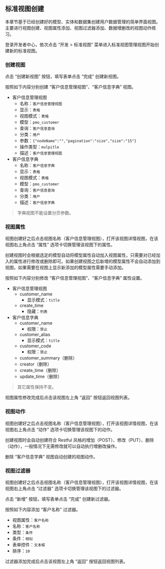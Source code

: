 ##   标准视图创建

本章节基于已经创建好的模型、实体和数据集创建用户数据管理的简单界面视图。主要进行视图创建、视图属性添加、视图过滤器添加、数据增删改的视图动作练习。

登录开发者中心，依次点击 “开发 > 标准视图” 菜单进入标准视图管理视图开始创建新的标准视图。

### 创建视图

点击 “创建新视图” 按钮，填写表单点击 “完成” 创建新视图。

按照如下内容分别创建 “客户信息管理视图”、“客户信息字典” 视图。

- 客户信息管理视图
    + 名称：```客户信息管理视图```
    + 显示：```表格```
    + 视图模式：```表格```
    + 模型：```pmo_customer```
    + 查询：```客户信息查询```
    + 分类：```用户```
    + 参数：```{"nodeName":"","pagination":"size","size":"15"}```
    + 操作类型：```mulpitle```
    + 描述：```客户信息管理视图```
- 客户信息字典
    + 名称：```客户信息字典```
    + 显示：```表格```
    + 视图模式：```表格```
    + 模型：```pmo_customer```
    + 查询：```客户信息查询```
    + 分类：```用户```
    + 描述：```客户信息字典```

> 字典视图不能设置分页参数。

### 视图属性

视图创建好之后点击视图名称（客户信息管理视图），打开该视图详情视图，在该视图右上角点击 “属性” 选项卡切换管理该视图下的属性。

创建视图时会根据选定的模型自动将模型属性自动加入视图属性，只需要对已经加入的属性进行修改或删除即可。如果创建视图之后新增的模型属性不会自动添加到视图，如果需要在视图上显示新添加的模型属性需要手动添加。

按照如下内容分别修改 “客户信息管理视图”、“客户信息字典” 属性设置。

- 客户信息管理视图
    + customer_name
        + 显示模式：```title``` 
    + create_time
        + 隐藏：```列表```
- 客户信息字典
    + customer_name
        + 权限：```禁止``` 
    + customer_alias
        + 显示模式：```title``` 
    + customer_code
        + 权限：```禁止``` 
    + customer_summary（删除）
    + creator（删除）
    + create_time（删除）
    + update_time（删除）

> 其它属性保持不变。

视图属性修改完成后点击该视图左上角 “返回” 按钮返回视图列表。

### 视图动作

视图创建好之后点击视图名称（客户信息管理视图），打开该视图详情视图，在该视图右上角点击 “动作” 选项卡切换管理该视图下的动作。

创建视图时会自动创建符合 Restful 风格的增加（POST）、修改（PUT）、删除（动作），一般情况下无需修改就可以自动执行增删改操作。

删除 “客户信息字典” 视图自动创建的视图动作。

### 视图过滤器

视图创建好之后点击视图名称（客户信息管理视图），打开该视图详情视图，在该视图右上角点击 “过滤器” 选项卡切换管理该视图下的过滤器。

点击 “新增” 按钮，填写表单点击 “完成” 创建新过滤器。

按照如下内容添加 “客户名称” 过滤器。

- 视图属性：```客户名称```
- 名称：```客户名称```
- 类型：```条件```
- 条件：```相似```
- 表单控件：```文本框```
- 排序：```10```

过滤器添加完成后点击该视图左上角 “返回” 按钮返回视图列表。